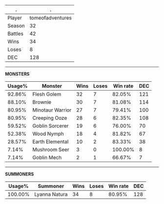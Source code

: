 .|.
|-|-
Player|tomeofadventures
Season|32
Battles|42
Wins|34
Loses|8
DEC|128

---
**MONSTERS**

Usage%|Monster|Wins|Loses|Win rate|DEC|
-|-|-|-|-|-|
92.86%|Flesh Golem|32|7|82.05%|121|
88.10%|Brownie|30|7|81.08%|114|
80.95%|Minotaur Warrior|27|7|79.41%|100|
80.95%|Creeping Ooze|28|6|82.35%|108|
59.52%|Goblin Sorcerer|19|6|76.00%|70|
52.38%|Wood Nymph|18|4|81.82%|67|
28.57%|Earth Elemental|10|2|83.33%|38|
7.14%|Mushroom Seer|3|0|100.00%|8|
7.14%|Goblin Mech|2|1|66.67%|7|

---
**SUMMONERS**

Usage%|Summoner|Wins|Loses|Win rate|DEC|
-|-|-|-|-|-|
100.00%|Lyanna Natura|34|8|80.95%|128|
